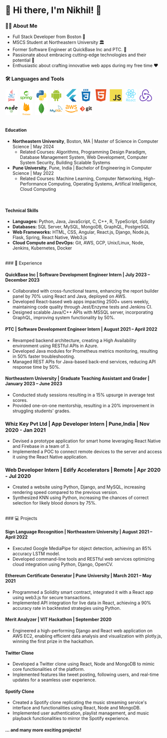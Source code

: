 # 👋 Hi there, I'm Nikhil! 🚀

### 👩‍💻 About Me
- Full Stack Developer from Boston 🌆
- MSCS Student at Northeastern University 🏛️
- Former Software Engineer at QuickBase Inc and PTC. 🔭
- Passionate about embracing cutting-edge technologies and their potential 🌱
- Enthusiastic about crafting innovative web apps during my free time ❤️



### 🛠️ Languages and Tools
<div>
  <img src="https://github.com/devicons/devicon/blob/master/icons/java/java-original-wordmark.svg" title="Java" alt="Java" width="40" height="40"/>&nbsp;
  <img src="https://github.com/devicons/devicon/blob/master/icons/spring/spring-original-wordmark.svg" title="Spring" alt="Spring" width="40" height="40"/>&nbsp;
  <img src="https://github.com/devicons/devicon/blob/master/icons/python/python-original.svg" title="Python" alt="Python" width="40" height="40"/>&nbsp;
  <img src="https://github.com/devicons/devicon/blob/master/icons/android/android-original.svg" title="Android" alt="Android" width="40" height="40"/>&nbsp;
  <img src="https://github.com/devicons/devicon/blob/master/icons/flutter/flutter-original.svg" title="Flutter" alt="Flutter" width="40" height="40"/>&nbsp;
  <img src="https://github.com/devicons/devicon/blob/master/icons/css3/css3-plain-wordmark.svg"  title="CSS3" alt="CSS" width="40" height="40"/>&nbsp;
  <img src="https://github.com/devicons/devicon/blob/master/icons/html5/html5-original.svg" title="HTML5" alt="HTML" width="40" height="40"/>&nbsp;
  <img src="https://github.com/devicons/devicon/blob/master/icons/javascript/javascript-original.svg" title="JavaScript" alt="JavaScript" width="40" height="40"/>&nbsp;
  <img src="https://github.com/devicons/devicon/blob/master/icons/react/react-original-wordmark.svg" title="React" alt="React" width="40" height="40"/>&nbsp;
  <img src="https://github.com/devicons/devicon/blob/master/icons/redux/redux-original.svg" title="Redux" alt="Redux " width="40" height="40"/>&nbsp;
  <img src="https://github.com/devicons/devicon/blob/master/icons/nodejs/nodejs-original-wordmark.svg" title="NodeJS" alt="NodeJS" width="40" height="40"/>&nbsp;
  <img src="https://github.com/devicons/devicon/blob/master/icons/firebase/firebase-plain-wordmark.svg" title="Firebase" alt="Firebase" width="40" height="40"/>&nbsp;
  <img src="https://github.com/devicons/devicon/blob/master/icons/mongodb/mongodb-original.svg" title="MongoDB"  alt="MongoDB" width="40" height="40"/>&nbsp;
  <img src="https://github.com/devicons/devicon/blob/master/icons/mysql/mysql-original-wordmark.svg" title="MySQL"  alt="MySQL" width="40" height="40"/>&nbsp;
  <img src="https://github.com/devicons/devicon/blob/master/icons/amazonwebservices/amazonwebservices-plain-wordmark.svg" title="AWS" alt="AWS" width="40" height="40"/>&nbsp;
  <img src="https://github.com/devicons/devicon/blob/master/icons/git/git-original-wordmark.svg" title="Git" **alt="Git" width="40" height="40"/>
</div>
<br />

#### Education
- **Northeastern University**, Boston, MA | Master of Science in Computer Science | May 2024
  - Related Courses: Algorithms, Programming Design Paradigm, Database Management System, Web Development, Computer System Security, Building Scalable Systems
- **Pune University**, Pune, India | Bachelor of Engineering in Computer Science | May 2022
  - Related Courses: Machine Learning, Computer Networking, High-Performance Computing, Operating Systems, Artifical Intelligence, Cloud Computing

<br />

#### Technical Skills
- **Languages:** Python, Java, JavaScript, C, C++, R, TypeScript, Solidity
- **Databases:** SQL Server, MySQL, MongoDB, GraphQL, PostgreSQL
- **Web Frameworks:** HTML, CSS, Angular, React.js, Django, Node.js, Flask, Spring, React Native, Web3.js
- **Cloud Compute and DevOps:** Git, AWS, GCP, Unix/Linux, Node, Jenkins, Kubernetes, Docker

<br />
### 🚀 Experience

#### QuickBase Inc | Software Development Engineer Intern | July 2023 – December 2023
- Collaborated with cross-functional teams, enhancing the report builder panel by 70% using React and Java, deployed on AWS.
- Developed React-based web apps impacting 2500+ users weekly, maintaining code quality through Jest/Enzyme tests and Jenkins CI.
- Designed scalable Java/C++ APIs with MSSQL server, incorporating GraphQL, improving system functionality by 50%.

#### PTC | Software Development Engineer Intern | August 2021 – April 2022
- Revamped backend architecture, creating a High Availability environment using RESTful APIs in Azure.
- Developed Java modules for Prometheus metrics monitoring, resulting in 50% faster troubleshooting.
- Managed REST APIs for Java-based back-end services, reducing API response time by 50%.

#### Northeastern University | Graduate Teaching Assistant and Grader | January 2023 – June 2023
- Conducted study sessions resulting in a 15% upsurge in average test scores.
- Provided one-on-one mentorship, resulting in a 20% improvement in struggling students' grades.

### Whiz Key Pvt Ltd | App Developer Intern |  Pune,India | Nov 2020 - Jan 2021
- Devised a prototype application for smart home leveraging React Native and Firebase in a team of 3.
- Implemented a POC to connect remote devices to the server and access it using the React Native application.

### Web Developer Intern | Edify Accelerators | Remote | Apr 2020 - Jul 2020
- Created a website using Python, Django, and MySQL, increasing rendering speed compared to the previous version.
- Synthesized KNN using Python, increasing the chances of correct selection for likely blood donors by 75%.

<br />
### 💻 Projects

#### Sign Language Recognition | Northeastern University | August 2021 – April 2022
- Executed Google MediaPipe for object detection, achieving an 85% accuracy LSTM model.
- Developed command-line tools and RESTful web services optimizing cloud integration using Python, Django, OpenCV.

#### Ethereum Certificate Generator | Pune University | March 2021 – May 2021
- Programmed a Solidity smart contract, integrated it with a React app using web3.js for secure transactions.
- Implemented API integration for live data in React, achieving a 90% accuracy rate in backtested strategies using Python.

#### Merit Analyzer | VIT Hackathon | September 2020
- Engineered a high-performing Django and React web application on AWS EC2, enabling efficient data analysis and visualization with plotly.js, winning the first prize in the hackathon.

#### Twitter Clone
- Developed a Twitter clone using React, Node and MongoDB to mimic core functionalities of the platform.
- Implemented features like tweet posting, following users, and real-time updates for a seamless user experience.

#### Spotify Clone
- Created a Spotify clone replicating the music streaming service's interface and functionalities using React, Node and MongoDB.
- Implemented user authentication, playlist management, and music playback functionalities to mirror the Spotify experience.

#### ... and many more exciting projects!
